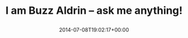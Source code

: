---
retweeted: false
source: <a href="http://twitter.com" rel="nofollow">Twitter Web Client</a>
entities:
  hashtags: []
  symbols: []
  user_mentions: []
  urls:
  - url: http://t.co/sMdIBO06LT
    expanded_url: http://www.reddit.com/r/IAmA/comments/2a5vg8/i_am_buzz_aldrin_engineer_american_astronaut_and/
    display_url: reddit.com/r/IAmA/comment…
    indices:
    - '36'
    - '58'
display_text_range:
- '0'
- '58'
favorite_count: '0'
id_str: '486586083753594880'
truncated: false
retweet_count: '0'
id: '486586083753594880'
possibly_sensitive: false
created_at: Tue Jul 08 19:02:17 +0000 2014
favorited: false
full_text: I am Buzz Aldrin – ask me anything!
lang: en
quote_url: http://www.reddit.com/r/IAmA/comments/2a5vg8/i_am_buzz_aldrin_engineer_american_astronaut_and/
tags:
- pesos/twitter
date: '2014-07-08T19:02:17+00:00'
src: https://twitter.com/bascht/status/486586083753594880
original_url: https://twitter.com/bascht/status/486586083753594880
type: twitter_tweet
text: I am Buzz Aldrin – ask me anything!
title: 'I am Buzz Aldrin – ask me anything!

  '

---